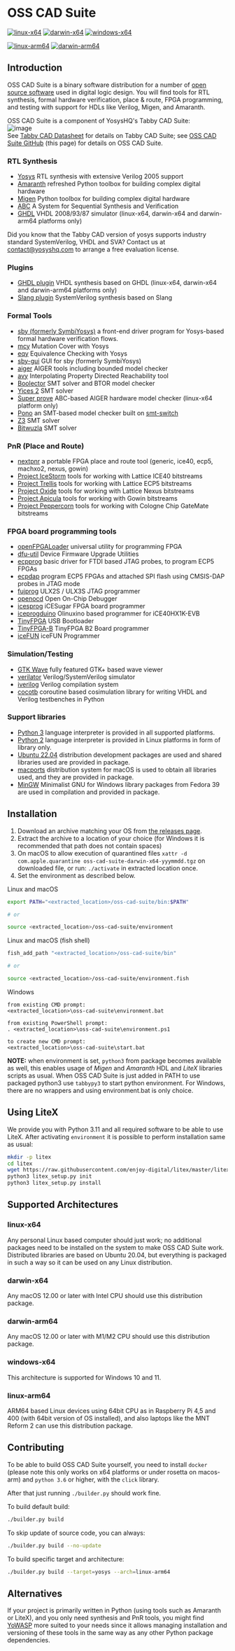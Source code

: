 # OSS CAD Suite

[![linux-x64](https://github.com/jmi2k/oss-cad-suite-build/actions/workflows/linux-x64.yml/badge.svg)](https://github.com/jmi2k/oss-cad-suite-build/releases/latest)
[![darwin-x64](https://github.com/jmi2k/oss-cad-suite-build/actions/workflows/darwin-x64.yml/badge.svg)](https://github.com/jmi2k/oss-cad-suite-build/releases/latest)
[![windows-x64](https://github.com/jmi2k/oss-cad-suite-build/actions/workflows/windows-x64.yml/badge.svg)](https://github.com/jmi2k/oss-cad-suite-build/releases/latest)

[![linux-arm64](https://github.com/jmi2k/oss-cad-suite-build/actions/workflows/linux-arm64.yml/badge.svg)](https://github.com/jmi2k/oss-cad-suite-build/releases/latest)
[![darwin-arm64](https://github.com/jmi2k/oss-cad-suite-build/actions/workflows/darwin-arm64.yml/badge.svg)](https://github.com/jmi2k/oss-cad-suite-build/releases/latest)

## Introduction

OSS CAD Suite is a binary software distribution for a number of [open source software](https://en.wikipedia.org/wiki/Open-source_software) used in digital logic design. 
You will find tools for RTL synthesis, formal hardware verification, place & route, FPGA programming, and testing with support for HDLs like Verilog, Migen, and Amaranth.

OSS CAD Suite is a component of YosysHQ's Tabby CAD Suite:  
![image](https://user-images.githubusercontent.com/59544343/119006798-f8786100-b990-11eb-9535-cef67420ccfb.png)  
See [Tabby CAD Datasheet](https://www.yosyshq.com/tabby-cad-datasheet) for details on Tabby CAD Suite; see [OSS CAD Suite GitHub](https://github.com/jmi2k/oss-cad-suite-build/) (this page) for details on OSS CAD Suite.

### RTL Synthesis 
 * [Yosys](https://github.com/YosysHQ/yosys) RTL synthesis with extensive Verilog 2005 support
 * [Amaranth](https://github.com/amaranth-lang/amaranth) refreshed Python toolbox for building complex digital hardware
 * [Migen](https://github.com/m-labs/migen) Python toolbox for building complex digital hardware
 * [ABC](https://people.eecs.berkeley.edu/~alanmi/abc/) A System for Sequential Synthesis and Verification
 * [GHDL](https://github.com/ghdl/ghdl) VHDL 2008/93/87 simulator (linux-x64, darwin-x64 and darwin-arm64 platforms only)
 
Did you know that the Tabby CAD version of yosys supports industry standard SystemVerilog, VHDL and SVA? 
Contact us at contact@yosyshq.com to arrange a free evaluation license.

### Plugins
 * [GHDL plugin](https://github.com/ghdl/ghdl-yosys-plugin) VHDL synthesis based on GHDL (linux-x64, darwin-x64 and darwin-arm64 platforms only)
 * [Slang plugin](https://github.com/povik/yosys-slang) SystemVerilog synthesis based on Slang

### Formal Tools
 * [sby (formerly SymbiYosys)](https://github.com/YosysHQ/sby) a front-end driver program for Yosys-based formal hardware verification flows.
 * [mcy](https://github.com/YosysHQ/mcy) Mutation Cover with Yosys
 * [eqy](https://github.com/YosysHQ/eqy) Equivalence Checking with Yosys
 * [sby-gui](https://github.com/YosysHQ/sby-gui) GUI for sby (formerly SymbiYosys)
 * [aiger](https://github.com/arminbiere/aiger) AIGER tools including bounded model checker
 * [avy](https://bitbucket.org/arieg/extavy) Interpolating Property Directed Reachability tool
 * [Boolector](https://github.com/Boolector/boolector) SMT solver and BTOR model checker
 * [Yices 2](https://github.com/SRI-CSL/yices2) SMT solver
 * [Super prove](https://github.com/sterin/super-prove-build) ABC-based AIGER hardware model checker (linux-x64 platform only)
 * [Pono](https://github.com/upscale-project/pono) an SMT-based model checker built on [smt-switch](https://github.com/makaimann/smt-switch)
 * [Z3](https://github.com/Z3Prover/z3) SMT solver
 * [Bitwuzla](https://github.com/bitwuzla/bitwuzla) SMT solver

### PnR (Place and Route)
 * [nextpnr](https://github.com/jmi2k/nextpnr) a portable FPGA place and route tool (generic, ice40, ecp5, machxo2, nexus, gowin)
 * [Project IceStorm](https://github.com/YosysHQ/icestorm) tools for working with Lattice ICE40 bitstreams
 * [Project Trellis](https://github.com/YosysHQ/prjtrellis) tools for working with Lattice ECP5 bitstreams
 * [Project Oxide](https://github.com/gatecat/prjoxide) tools for working with Lattice Nexus bitstreams
 * [Project Apicula](https://github.com/YosysHQ/apicula) tools for working with Gowin bitstreams
 * [Project Peppercorn](https://github.com/YosysHQ/prjpeppercorn) tools for working with Cologne Chip GateMate bitstreams
 
### FPGA board programming tools
 * [openFPGALoader](https://github.com/trabucayre/openFPGALoader) universal utility for programming FPGA
 * [dfu-util](http://dfu-util.sourceforge.net/) Device Firmware Upgrade Utilities
 * [ecpprog](https://github.com/gregdavill/ecpprog) basic driver for FTDI based JTAG probes, to program ECP5 FPGAs
 * [ecpdap](https://github.com/adamgreig/ecpdap) program ECP5 FPGAs and attached SPI flash using CMSIS-DAP probes in JTAG mode
 * [fujprog](https://github.com/kost/fujprog) ULX2S / ULX3S JTAG programmer
 * [openocd](http://openocd.org/) Open On-Chip Debugger
 * [icesprog](https://github.com/wuxx/icesugar/tree/master/tools/src) iCESugar FPGA board programmer
 * [iceprogduino](https://github.com/OLIMEX/iCE40HX1K-EVB/tree/master/programmer/iceprogduino) Olinuxino based programmer for iCE40HX1K-EVB
 * [TinyFPGA](https://github.com/tinyfpga/TinyFPGA-Bootloader) USB Bootloader
 * [TinyFPGA-B](https://github.com/tinyfpga/TinyFPGA-B-Series) TinyFPGA B2 Board programmer
 * [iceFUN](https://github.com/pitrz/icefunprog) iceFUN Programmer
 
### Simulation/Testing
 * [GTK Wave](https://github.com/gtkwave/gtkwave) fully featured GTK+ based wave viewer
 * [verilator](https://github.com/verilator/verilator) Verilog/SystemVerilog simulator
 * [iverilog](https://github.com/steveicarus/iverilog) Verilog compilation system
 * [cocotb](https://github.com/cocotb/cocotb) coroutine based cosimulation library for writing VHDL and Verilog testbenches in Python
   
### Support libraries
 * [Python 3](https://github.com/python/cpython) language interpreter is provided in all supported platforms.
 * [Python 2](https://github.com/python/cpython) language interpreter is provided in Linux platforms in form of library only.
 * [Ubuntu 22.04](https://ubuntu.com/) distribution development packages are used and shared libraries used are provided in package.
 * [macports](https://www.macports.org/) distribution system for macOS is used to obtain all libraries used, and they are provided in package.
 * [MinGW](https://sourceforge.net/projects/mingw) Minimalist GNU for Windows library packages from Fedora 39 are used in compilation and provided in package.
 
## Installation

1. Download an archive matching your OS from [the releases page](https://github.com/jmi2k/oss-cad-suite-build/releases/latest).
2. Extract the archive to a location of your choice (for Windows it is recommended that path does not contain spaces)
3. On macOS to allow execution of quarantined files ```xattr -d com.apple.quarantine oss-cad-suite-darwin-x64-yyymmdd.tgz``` on downloaded file, or run: ```./activate``` in extracted location once.
4. Set the environment as described below.

Linux and macOS
```bash
export PATH="<extracted_location>/oss-cad-suite/bin:$PATH"

# or

source <extracted_location>/oss-cad-suite/environment
```

Linux and macOS (fish shell)
```bash
fish_add_path "<extracted_location>/oss-cad-suite/bin"

# or

source <extracted_location>/oss-cad-suite/environment.fish
```

Windows
```batch
from existing CMD prompt:
<extracted_location>\oss-cad-suite\environment.bat

from existing PowerShell prompt:
. <extracted_location>\oss-cad-suite\environment.ps1

to create new CMD prompt:
<extracted_location>\oss-cad-suite\start.bat
```

**NOTE:** when environment is set, `python3` from package becomes available as well, this enables usage of *Migen* and *Amaranth* HDL and *LiteX* libraries scripts as usual. When OSS CAD Suite is just added in PATH to use packaged python3 use `tabbypy3` to start python environment. For Windows, there are no wrappers and using environment.bat is only choice.

## Using LiteX

We provide you with Python 3.11 and all required software to be able to use LiteX. After activating `environment` it is possible to perform installation same as usual:

```bash
mkdir -p litex
cd litex
wget https://raw.githubusercontent.com/enjoy-digital/litex/master/litex_setup.py
python3 litex_setup.py init
python3 litex_setup.py install
```

## Supported Architectures

### linux-x64
Any personal Linux based computer should just work; no additional packages need to be installed on the system to make OSS CAD Suite work.
Distributed libraries are based on Ubuntu 20.04, but everything is packaged in such a way so it can be used on any Linux distribution.

### darwin-x64
Any macOS 12.00 or later with Intel CPU should use this distribution package.

### darwin-arm64
Any macOS 12.00 or later with M1/M2 CPU should use this distribution package.

### windows-x64
This architecture is supported for Windows 10 and 11. 

### linux-arm64
ARM64 based Linux devices using 64bit CPU as in Raspberry Pi 4,5 and 400 (with 64bit version of OS installed), and also laptops like the MNT Reform 2 can use this distribution package.

## Contributing

To be able to build OSS CAD Suite yourself, you need to install `docker` (please note this only works on x64 platforms or under rosetta on macos-arm) and `python 3.6` or higher, with the `click` library.


After that just running ```./builder.py``` should work fine.

To build default build:
```bash
./builder.py build 
```

To skip update of source code, you can always:
```bash
./builder.py build --no-update
```

To build specific target and architecture:
```bash
./builder.py build --target=yosys --arch=linux-arm64
```

## Alternatives

If your project is primarily written in Python (using tools such as Amaranth or LiteX), and you only need synthesis and PnR tools, you might find [YoWASP](https://yowasp.org) more suited to your needs since it allows managing installation and versioning of these tools in the same way as any other Python package dependencies.
